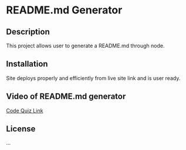 # README.md Generator

## Description

This project allows user to generate a README.md through node.

## Installation

Site deploys properly and efficiently from live site link and is user ready.

## Video of README.md generator

[Code Quiz Link](https://mkokich.github.io/Code-Quiz/)

## License

...
